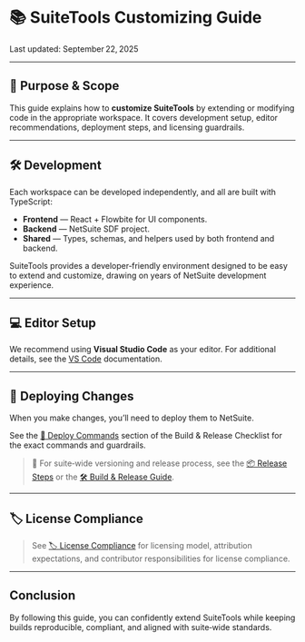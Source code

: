 # 📚 SuiteTools Customizing Guide

Last updated: September 22, 2025

---

## 🎯 Purpose & Scope

This guide explains how to **customize SuiteTools** by extending or modifying code in the appropriate workspace.
It covers development setup, editor recommendations, deployment steps, and licensing guardrails.

---

## 🛠️ Development

Each workspace can be developed independently, and all are built with TypeScript:

- **Frontend** — React + Flowbite for UI components.
- **Backend** — NetSuite SDF project.
- **Shared** — Types, schemas, and helpers used by both frontend and backend.

SuiteTools provides a developer‑friendly environment designed to be easy to extend and customize, drawing on years of NetSuite development experience.

---

## 💻 Editor Setup

We recommend using **Visual Studio Code** as your editor.
For additional details, see the [VS Code](vscode.md) documentation.

---

## 🚀 Deploying Changes

When you make changes, you’ll need to deploy them to NetSuite.

See the [🚀 Deploy Commands](./build-release-checklist.md#-deploy-commands-contributors) section of the Build & Release Checklist for the exact commands and guardrails.

> 🔗 For suite‑wide versioning and release process, see the [📦 Release Steps](./build-release-checklist.md#-release-steps-maintainers) or the [🛠️ Build & Release Guide](./build-release.md).

---

## 🏷️ License Compliance

> See [🏷️ License Compliance](../governance/license-compliance.md) for licensing model, attribution expectations, and contributor responsibilities for license compliance.

---

## Conclusion

By following this guide, you can confidently extend SuiteTools while keeping builds reproducible, compliant, and aligned with suite‑wide standards.
